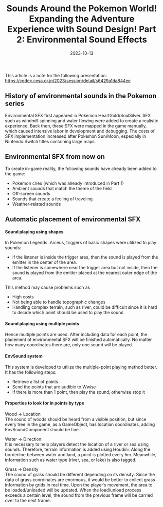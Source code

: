 ﻿---
title: "Sounds Around the Pokemon World! Expanding the Adventure Experience with Sound Design! Part 2: Environmental Sound Effects"
layout: post
tags: Pokemon GameDev Wwise
permalink: /posts/:title/
date: 2023-10-13
---

This article is a note for the following presentation:
<a href="https://cedec.cesa.or.jp/2023/session/detail/s6429a1da844ee" target="_blank">https://cedec.cesa.or.jp/2023/session/detail/s6429a1da844ee</a>

## History of environmental sounds in the Pokemon series
Environmental SFX first appeared in Pokemon HeartGold/SoulSilver. SFX such as windmill spinning and water flowing were added to create a realistic experience. Back then, these SFX were mapped in the game manually, which caused intensive labor in development and debugging. The costs of SFX implementation increased after Pokemon Sun/Moon, especially in Nintendo Switch titles containing large maps.

## Environmental SFX from now on
To create in-game reality, the following sounds have already been added to the game:
* Pokemon cries (which was already introduced in Part 1)
* Ambient sounds that match the theme of the field
* Off-screen sounds
* Sounds that create a feeling of traveling
* Weather-related sounds

## Automatic placement of environmental SFX
#### Sound playing using shapes
In Pokemon Legends: Arceus, triggers of basic shapes were utilized to play sounds:
* If the listener is inside the trigger area, then the sound is played from the emitter in the center of the area.
* If the listener is somewhere near the trigger area but not inside, then the sound is played from the emitter placed at the nearest outer edge of the area.  

This method may cause problems such as
* High costs
* Not being able to handle topographic changes
* Handling complex terrain, such as river, could be difficult since it is hard to decide which point should be used to play the sound

#### Sound playing using multiple points
Hence multiple points are used. After including data for each point, the placement of environmental SFX will be finished automatically. No matter how many coordinates there are, only one sound will be played.

#### EnvSound system
This system is developed to utilize the multiple-point playing method better. It has the following steps:
* Retrieve a list of points 
* Send the points that are audible to Wwise
* If there is more than 1 point, then play the sound, otherwise stop it

#### Properties to look for in points by type
Wood -> Location<br/>
The sound of woods should be heard from a visible position, but since every tree in the game, as a GameObject, has location coordinates, adding EnvSoundComponent should be fine.

Water -> Direction<br/>
It is necessary to help players detect the location of a river or sea using sounds. Therefore, terrain information is added using Houdini. Along the borderline between water and land, a point is plotted every 5m. Meanwhile, information such as water type (river, sea, or lake) is also tagged.

Grass -> Density<br/>
The sound of grass should be different depending on its density. Since the data of grass coordinates are enormous, it would be better to collect grass information by grids in real time. Upon the player’s movement, the area to be loaded/unloaded will be updated. When the load/unload process exceeds a certain level, the sound from the previous frame will be carried over to the next frame.

